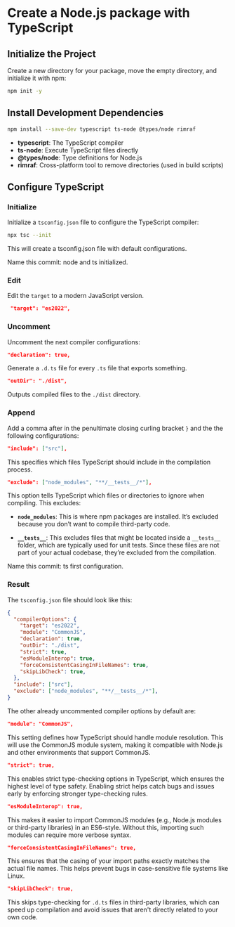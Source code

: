 
# Create a Node.js package with TypeScript




## Initialize the Project

Create a new directory for your package, move the empty directory, and initialize it with npm:

```bash
npm init -y
```




## Install Development Dependencies

```bash
npm install --save-dev typescript ts-node @types/node rimraf
```

- **typescript**: The TypeScript compiler
- **ts-node**: Execute TypeScript files directly
- **@types/node**: Type definitions for Node.js
- **rimraf**: Cross-platform tool to remove directories (used in build scripts)




## Configure TypeScript

### Initialize

Initialize a `tsconfig.json` file to configure the TypeScript compiler:

```bash
npx tsc --init
```

This will create a tsconfig.json file with default configurations. 

Name this commit: node and ts initialized.

### Edit

Edit the `target` to a modern JavaScript version.

```json
 "target": "es2022",
```

### Uncomment

Uncomment the next compiler configurations:

```json
"declaration": true,
```

Generate a `.d.ts` file for every `.ts` file that exports something.

```json
"outDir": "./dist",
```

Outputs compiled files to the `./dist` directory.

### Append

Add a comma after in the penultimate closing curling bracket `}` and the the following configurations:

```json
"include": ["src"],
```

This specifies which files TypeScript should include in the compilation process.

```json
"exclude": ["node_modules", "**/__tests__/*"],
```

This option tells TypeScript which files or directories to ignore when compiling. This excludes:

* **`node_modules`**: This is where npm packages are installed. It’s excluded because you don’t want to compile third-party code.

* **`__tests__`**: This excludes files that might be located inside a `__tests__` folder, which are typically used for unit tests. Since these files are not part of your actual codebase, they’re excluded from the compilation.

Name this commit: ts first configuration.

### Result

The `tsconfig.json` file should look like this:

```json
{
  "compilerOptions": {
    "target": "es2022", 
    "module": "CommonJS",
    "declaration": true,
    "outDir": "./dist",
    "strict": true,
    "esModuleInterop": true,
    "forceConsistentCasingInFileNames": true,
    "skipLibCheck": true,
  },
  "include": ["src"],
  "exclude": ["node_modules", "**/__tests__/*"],
}
```

The other already uncommented compiler options by default are:

```json
"module": "CommonJS",
```

This setting defines how TypeScript should handle module resolution.
This will use the CommonJS module system, making it compatible with Node.js and other environments that support CommonJS.

```json
"strict": true,
```

This enables strict type-checking options in TypeScript, which ensures the highest level of type safety. Enabling strict helps catch bugs and issues early by enforcing stronger type-checking rules.

```json
"esModuleInterop": true,
```

This makes it easier to import CommonJS modules (e.g., Node.js modules or third-party libraries) in an ES6-style. Without this, importing such modules can require more verbose syntax.

```json
"forceConsistentCasingInFileNames": true,
```

This ensures that the casing of your import paths exactly matches the actual file names. This helps prevent bugs in case-sensitive file systems like Linux.

```json
"skipLibCheck": true,
```

This skips type-checking for `.d.ts` files in third-party libraries, which can speed up compilation and avoid issues that aren't directly related to your own code.
